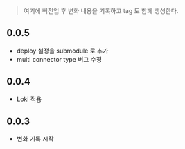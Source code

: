 > 여기에 버전업 후 변화 내용을 기록하고 tag 도 함께 생성한다.

## 0.0.5 
- deploy 설정을 submodule 로 추가 
- multi connector type 버그 수정

## 0.0.4
- Loki 적용

## 0.0.3
- 변화 기록 시작

